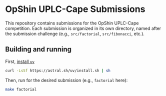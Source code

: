 # OpShin UPLC-Cape Submissions

This repository contains submissions for the OpShin UPLC-Cape competition. Each submission is organized in its own directory, named after the submission challenge (e.g., `src/factorial`, `src/fibonacci`, etc.).

## Building and running

First, [install `uv`](https://docs.astral.sh/uv/getting-started/installation/)

```bash
curl -LsSf https://astral.sh/uv/install.sh | sh
```

Then, run for the desired submission (e.g., `factorial` here):

```bash
make factorial
```